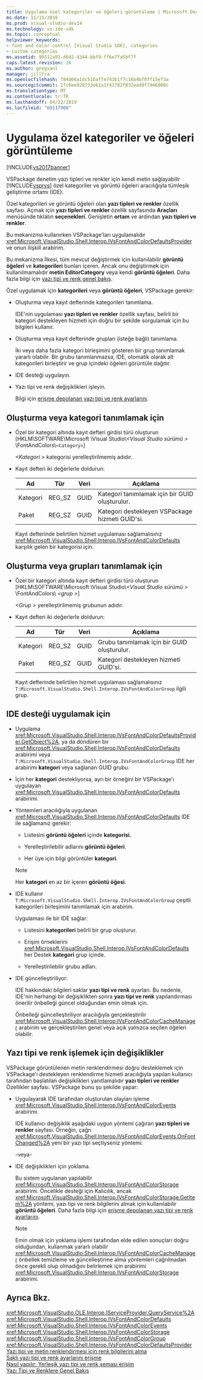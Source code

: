 ```yaml
---
title: Uygulama özel kategoriler ve öğeleri görüntüleme | Microsoft Docs
ms.date: 11/15/2016
ms.prod: visual-studio-dev14
ms.technology: vs-ide-sdk
ms.topic: conceptual
helpviewer_keywords:
- font and color control [Visual Studio SDK], categories
- custom categories
ms.assetid: 99311a93-d642-4344-bbf9-ff6e7fa5bf7f
caps.latest.revision: 26
ms.author: gregvanl
manager: jillfra
ms.openlocfilehash: f84d66a1dc51baffe743b1f7c16b4bf0ff15ef3a
ms.sourcegitcommit: 1fc6ee928733e61a1f42782f832ead9f7946d00c
ms.translationtype: MT
ms.contentlocale: tr-TR
ms.lasthandoff: 04/22/2019
ms.locfileid: "60117908"
---
```

# <a name="implementing-custom-categories-and-display-items"></a>Uygulama özel kategoriler ve öğeleri görüntüleme
[!INCLUDE[vs2017banner](../includes/vs2017banner.md)]

VSPackage denetim yazı tipleri ve renkler için kendi metin sağlayabilir [!INCLUDE[vsprvs](../includes/vsprvs-md.md)] özel kategoriler ve görüntü öğeleri aracılığıyla tümleşik geliştirme ortamı (IDE).  
  
 Özel kategorileri ve görüntü öğeleri olan **yazı tipleri ve renkler** özellik sayfası. Açmak için **yazı tipleri ve renkler** özellik sayfasında **Araçları** menüsünde tıklatın **seçenekleri**. Genişletin **ortam** ve ardından **yazı tipleri ve renkler**.  
  
 Bu mekanizma kullanırken VSPackage'ları uygulamalıdır <xref:Microsoft.VisualStudio.Shell.Interop.IVsFontAndColorDefaultsProvider> ve onun ilişkili arabirim.  
  
 Bu mekanizma İlkesi, tüm mevcut değiştirmek için kullanılabilir **görüntü öğeleri** ve **kategorileri** bunları içeren. Ancak onu değiştirmek için kullanılmamalıdır **metin EditorCategory** veya kendi **görüntü öğeleri**. Daha fazla bilgi için [yazı tipi ve renk genel bakış](../extensibility/font-and-color-overview.md).  
  
 Özel uygulamak için **kategorileri** veya **görüntü öğeleri**, VSPackage gerekir:  
  
- Oluşturma veya kayıt defterinde kategorileri tanımlama.  
  
   IDE'nin uygulaması **yazı tipleri ve renkler** özellik sayfası, belirli bir kategori destekleyen hizmeti için doğru bir şekilde sorgulamak için bu bilgileri kullanır.  
  
- Oluşturma veya kayıt defterinde grupları (isteğe bağlı) tanımlama.  
  
   İki veya daha fazla kategori birleşimini gösteren bir grup tanımlamak yararlı olabilir. Bir grubu tanımlanmazsa, IDE, otomatik olarak alt kategorileri birleştirir ve grup içindeki öğeleri görüntüle dağıtır.  
  
- IDE desteği uygulayın.  
  
- Yazı tipi ve renk değişiklikleri işleyin.  
  
  Bilgi için [erişme depolanan yazı tipi ve renk ayarlarını](../extensibility/accessing-stored-font-and-color-settings.md).  
  
## <a name="to-create-or-identify-categories"></a>Oluşturma veya kategori tanımlamak için  
  
- Özel bir kategori altında kayıt defteri girdisi türü oluşturun [HKLM\SOFTWARE\Microsoft \Visual Studio\\*\<Visual Studio sürümü >* \FontAndColors\\`<Category>`]  
  
   *\<Kategori >* kategorisi yerelleştirilmemiş adıdır.  
  
- Kayıt defteri iki değerlerle doldurun:  
  
  |Ad|Tür|Veri|Açıklama|  
  |----------|----------|----------|-----------------|  
  |Kategori|REG_SZ|GUID|Kategori tanımlamak için bir GUID oluşturulur.|  
  |Paket|REG_SZ|GUID|Kategori destekleyen VSPackage hizmeti GUİD'si.|  
  
  Kayıt defterinde belirtilen hizmet uygulaması sağlamalısınız <xref:Microsoft.VisualStudio.Shell.Interop.IVsFontAndColorDefaults> karşılık gelen bir kategorisi için.  
  
## <a name="to-create-or-identify-groups"></a>Oluşturma veya grupları tanımlamak için  
  
- Özel bir kategori altında kayıt defteri girdisi türü oluşturun [HKLM\SOFTWARE\Microsoft \Visual Studio\\*\<Visual Studio sürümü >* \FontAndColors\\  *\<grup >*]  
  
   *\<Grup >* yerelleştirilmemiş grubunun adıdır.  
  
- Kayıt defteri iki değerlerle doldurun:  
  
  |Ad|Tür|Veri|Açıklama|  
  |----------|----------|----------|-----------------|  
  |Kategori|REG_SZ|GUID|Grubu tanımlamak için bir GUID oluşturulur.|  
  |Paket|REG_SZ|GUID|Kategori destekleyen hizmeti GUİD'si.|  
  
  Kayıt defterinde belirtilen hizmet uygulaması sağlamalısınız `T:Microsoft.VisualStudio.Shell.Interop.IVsFontAndColorGroup` ilgili grup.  
  
## <a name="to-implement-ide-support"></a>IDE desteği uygulamak için  
  
- Uygulama <xref:Microsoft.VisualStudio.Shell.Interop.IVsFontAndColorDefaultsProvider.GetObject%2A>, ya da döndüren bir <xref:Microsoft.VisualStudio.Shell.Interop.IVsFontAndColorDefaults> arabirimi veya `T:Microsoft.VisualStudio.Shell.Interop.IVsFontAndColorGroup` IDE her arabirimi **kategori** veya sağlanan GUID grubu.  
  
- İçin her **kategori** destekliyorsa, ayrı bir örneğini bir VSPackage'ı uygulayan <xref:Microsoft.VisualStudio.Shell.Interop.IVsFontAndColorDefaults> arabirimi.  
  
- Yöntemleri aracılığıyla uygulanan <xref:Microsoft.VisualStudio.Shell.Interop.IVsFontAndColorDefaults> IDE ile sağlamanız gerekir:  
  
  - Listesini **görüntü öğeleri** içinde **kategorisi.**  
  
  - Yerelleştirilebilir adlarını **görüntü öğeleri**.  
  
  - Her üye için bilgi görüntüler **kategori**.  
  
  > [!NOTE]
  >  Her **kategori** en az bir içeren **görüntü öğesi**.  
  
- IDE kullanır `T:Microsoft.VisualStudio.Shell.Interop.IVsFontAndColorGroup` çeşitli kategorileri birleşimini tanımlamak için arabirim.  
  
   Uygulaması ile bir IDE sağlar:  
  
  - Listesini **kategorileri** belirli bir grup oluşturur.  
  
  - Erişim örneklerini <xref:Microsoft.VisualStudio.Shell.Interop.IVsFontAndColorDefaults> her Destek **kategori** grup içinde.  
  
  - Yerelleştirilebilir grubu adları.  
  
- IDE güncelleştiriliyor:  
  
   IDE hakkındaki bilgileri saklar **yazı tipi ve renk** ayarları. Bu nedenle, IDE'nin herhangi bir değişiklikten sonra **yazı tipi ve renk** yapılandırması önerilir önbelleği güncel olduğundan emin olmak için.  
  
  Önbelleği güncelleştiriliyor aracılığıyla gerçekleştirilir <xref:Microsoft.VisualStudio.Shell.Interop.IVsFontAndColorCacheManager> arabirim ve gerçekleştirilen genel veya açık yalnızca seçilen öğeleri olabilir.  
  
## <a name="to-handle-font-and-color-changes"></a>Yazı tipi ve renk işlemek için değişiklikler  
 VSPackage görüntülenen metin renklendirmesi doğru desteklemek için VSPackage'ı destekleyen renklendirme hizmeti aracılığıyla yapılan kullanıcı tarafından başlatılan değişiklikleri yanıtlamalıdır **yazı tipleri ve renkler** Özellikler sayfası. VSPackage bunu şu şekilde yapar:  
  
- Uygulayarak IDE tarafından oluşturulan olayları işleme <xref:Microsoft.VisualStudio.Shell.Interop.IVsFontAndColorEvents> arabirimi.  
  
     IDE kullanıcı değişiklik aşağıdaki uygun yöntemi çağıran **yazı tipleri ve renkler** sayfası. Örneğin, çağrı <xref:Microsoft.VisualStudio.Shell.Interop.IVsFontAndColorEvents.OnFontChanged%2A> yeni bir yazı tipi seçtiyseniz yöntemi.  
  
     -veya-  
  
- IDE değişiklikleri için yoklama.  
  
     Bu sistem uygulanan yapılabilir <xref:Microsoft.VisualStudio.Shell.Interop.IVsFontAndColorStorage> arabirimi. Öncelikle desteği için Kalıcılık, ancak <xref:Microsoft.VisualStudio.Shell.Interop.IVsFontAndColorStorage.GetItem%2A> yöntemi, yazı tipi ve renk bilgilerini almak için kullanılabilir **görüntü öğeleri**. Daha fazla bilgi için [erişme depolanan yazı tipi ve renk ayarlarını](../extensibility/accessing-stored-font-and-color-settings.md).  
  
    > [!NOTE]
    >  Emin olmak için yoklama işlemi tarafından elde edilen sonuçları doğru olduğundan, kullanmak yararlı olabilir <xref:Microsoft.VisualStudio.Shell.Interop.IVsFontAndColorCacheManager> önbellek temizleme ve güncelleştirme alma yöntemleri çağrılmadan önce gerekli olup olmadığını belirlemek için arabirimi <xref:Microsoft.VisualStudio.Shell.Interop.IVsFontAndColorStorage> arabirimi.  
  
## <a name="see-also"></a>Ayrıca Bkz.  
 <xref:Microsoft.VisualStudio.OLE.Interop.IServiceProvider.QueryService%2A>   
 <xref:Microsoft.VisualStudio.Shell.Interop.IVsFontAndColorDefaults>   
 <xref:Microsoft.VisualStudio.Shell.Interop.IVsFontAndColorEvents>   
 <xref:Microsoft.VisualStudio.Shell.Interop.IVsFontAndColorStorage>   
 <xref:Microsoft.VisualStudio.Shell.Interop.IVsFontAndColorGroup>   
 <xref:Microsoft.VisualStudio.Shell.Interop.IVsFontAndColorDefaultsProvider>   
 [Yazı tipi ve metin renklendirmesi için renk bilgilerini alma](../extensibility/getting-font-and-color-information-for-text-colorization.md)   
 [Saklı yazı tipi ve renk ayarlarını erişme](../extensibility/accessing-stored-font-and-color-settings.md)   
 [Nasıl yapılır: Yerleşik yazı tipi ve renk şeması erişim](../extensibility/how-to-access-the-built-in-fonts-and-color-scheme.md)   
 [Yazı Tipi ve Renklere Genel Bakış](../extensibility/font-and-color-overview.md)
